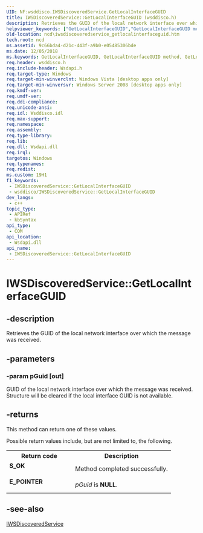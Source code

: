 ```yaml
---
UID: NF:wsddisco.IWSDiscoveredService.GetLocalInterfaceGUID
title: IWSDiscoveredService::GetLocalInterfaceGUID (wsddisco.h)
description: Retrieves the GUID of the local network interface over which the message was received.
helpviewer_keywords: ["GetLocalInterfaceGUID","GetLocalInterfaceGUID method","GetLocalInterfaceGUID method","IWSDiscoveredService interface","IWSDiscoveredService interface","GetLocalInterfaceGUID method","IWSDiscoveredService.GetLocalInterfaceGUID","IWSDiscoveredService::GetLocalInterfaceGUID","ncd.iwsdiscoveredservice_getlocalinterfaceguid","wsddisco/IWSDiscoveredService::GetLocalInterfaceGUID"]
old-location: ncd\iwsdiscoveredservice_getlocalinterfaceguid.htm
tech.root: ncd
ms.assetid: 9c66bda4-d21c-443f-a9b0-e05485306bde
ms.date: 12/05/2018
ms.keywords: GetLocalInterfaceGUID, GetLocalInterfaceGUID method, GetLocalInterfaceGUID method,IWSDiscoveredService interface, IWSDiscoveredService interface,GetLocalInterfaceGUID method, IWSDiscoveredService.GetLocalInterfaceGUID, IWSDiscoveredService::GetLocalInterfaceGUID, ncd.iwsdiscoveredservice_getlocalinterfaceguid, wsddisco/IWSDiscoveredService::GetLocalInterfaceGUID
req.header: wsddisco.h
req.include-header: Wsdapi.h
req.target-type: Windows
req.target-min-winverclnt: Windows Vista [desktop apps only]
req.target-min-winversvr: Windows Server 2008 [desktop apps only]
req.kmdf-ver: 
req.umdf-ver: 
req.ddi-compliance: 
req.unicode-ansi: 
req.idl: Wsddisco.idl
req.max-support: 
req.namespace: 
req.assembly: 
req.type-library: 
req.lib: 
req.dll: Wsdapi.dll
req.irql: 
targetos: Windows
req.typenames: 
req.redist: 
ms.custom: 19H1
f1_keywords:
 - IWSDiscoveredService::GetLocalInterfaceGUID
 - wsddisco/IWSDiscoveredService::GetLocalInterfaceGUID
dev_langs:
 - c++
topic_type:
 - APIRef
 - kbSyntax
api_type:
 - COM
api_location:
 - Wsdapi.dll
api_name:
 - IWSDiscoveredService::GetLocalInterfaceGUID
---
```


# IWSDiscoveredService::GetLocalInterfaceGUID


## -description

Retrieves the GUID of the local network interface over which the message was received.

## -parameters

### -param pGuid [out]

GUID of the local network interface over which the message was received. Structure will be cleared if the local interface GUID is not available.

## -returns

This method can return one of these values.


Possible return values include, but are not limited to, the following.



<table>
<tr>
<th>Return code</th>
<th>Description</th>
</tr>
<tr>
<td width="40%">
<dl>
<dt><b>S_OK</b></dt>
</dl>
</td>
<td width="60%">
Method completed successfully.

</td>
</tr>
<tr>
<td width="40%">
<dl>
<dt><b>E_POINTER</b></dt>
</dl>
</td>
<td width="60%">
<i>pGuid</i> is <b>NULL</b>.

</td>
</tr>
</table>

## -see-also

<a href="/windows/desktop/api/wsddisco/nn-wsddisco-iwsdiscoveredservice">IWSDiscoveredService</a>


